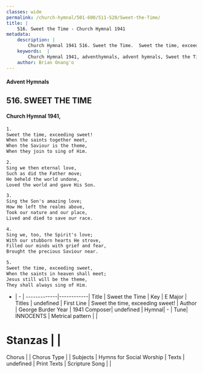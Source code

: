 ```yaml
---
classes: wide
permalink: /church-hymnal/501-600/511-520/Sweet-the-Time/
title: |
    516. Sweet the Time - Church Hymnal 1941
metadata:
    description: |
        Church Hymnal 1941 516. Sweet the Time.  Sweet the time, exceeding sweet!  When the saints together meet,  When the Saviour is the theme,  When they join to sing of Him. 
    keywords:  |
        Church Hymnal 1941, adventhymnals, advent hymnals, Sweet the Time, Sweet the time, exceeding sweet!. 
    author: Brian Onang'o
---
```


#### Advent Hymnals
## 516. SWEET THE TIME
####  Church Hymnal 1941,

```txt
1.
Sweet the time, exceeding sweet! 
When the saints together meet, 
When the Saviour is the theme, 
When they join to sing of Him. 

2.
Sing we then eternal love, 
Such as did the Father move; 
He beheld the world undone, 
Loved the world and gave His Son. 

3.
Sing the Son's amazing love; 
How He left the realms above, 
Took our nature and our place, 
Lived and died to save our race. 

4.
Sing we, too, the Spirit's love; 
With our stubborn hearts He strove, 
Filled our minds with grief and fear, 
Brought the precious Saviour near. 

5.
Sweet the time, exceeding sweet, 
When the saints in heaven shall meet; 
Jesus still will be the theme, 
They shall always sing of Him. 

```

- |   -  |
-------------|------------|
Title | Sweet the Time |
Key | E Major |
Titles | undefined |
First Line | Sweet the time, exceeding sweet! |
Author | George Burder
Year | 1941
Composer| undefined |
Hymnal|  - |
Tune| INNOCENTS |
Metrical pattern | |
# Stanzas |  |
Chorus |  |
Chorus Type |  |
Subjects | Hymns for Social Worship |
Texts | undefined |
Print Texts | 
Scripture Song |  |
    
